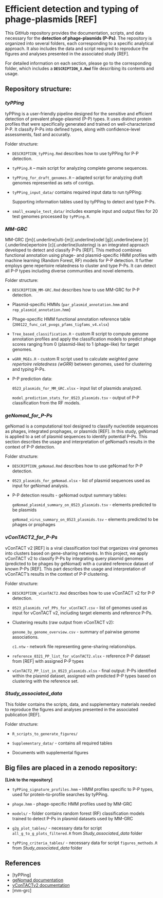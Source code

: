 # Efficient detection and typing of phage-plasmids [REF]

This GitHub repository provides the documentation, scripts, and data necessary for the **detection of phage-plasmids (P-Ps)**. The repository is organized into several folders, each corresponding to a specific analytical approach. It also includes the data and script required to reproduce the figures and analyses presented in the associated study [REF].

For detailed information on each section, please go to the corresponding folder, which includes a **`DESCRIPTION_X.Rmd`** file describing its contents and usage.

## Repository structure:

### *tyPPing*

tyPPing is a user-friendly pipeline designed for the sensitive and efficient detection of prevalent phage-plasmid (P-P) types. It uses distinct protein profiles that were specifically generated and trained on well-characterized P-P. It classify P-Ps into defined types, along with confidence-level assessments, fast and accuratly.

Folder structure:

-   `DESCRIPTION_tyPPing.Rmd` describes how to use tyPPing for P-P detection.

-   `tyPPing.R` – main script for analyzing complete genome sequences.

-   `tyPPing_for_draft_genomes.R` – adapted script for analyzing draft genomes represented as sets of contigs.

-   `tyPPing_input_data/` contains required input data to run tyPPing:

    Supporting information tables used by tyPPing to detect and type P-Ps.

-   `small_example_test_data/` includes example input and output files for 20 test genomes processed by `tyPPing.R`.

### *MM-GRC*

MM-GRC ([m]{.underline}ulti-[m]{.underline}odel [g]{.underline}ene [r]{.underline}epertoire [c]{.underline}lustering) is an integrated approach developed to detect and classify P-Ps [REF]. This method combines functional annotation using phage- and plasmid-specific HMM profiles with machine learning (Random Forest, RF) models for P-P detection. It further employs gene repertoire relatedness to cluster and type P-Ps. It can detect all P-P types including diverse communities and novel elements.

Folder structure:

-   `DESCRIPTION_MM-GRC.Rmd` describes how to use MM-GRC for P-P detection.

-   Plasmid-specific HMMs (`par_plasmid_annotation.hmm` and `rep_plasmid_annotation.hmm`)

-   Phage-specific HMM functional annotation reference table (`200122_func_cat_pvogs_pfams_tigfams_v4.xlsx`)

-   `Tree_based_classification.R` - custom R script to compute genome annotation profiles and apply the classification models to predict phage scores ranging from 0 (plasmid-like) to 1 (phage-like) for target genomes.

-   `wGRR_MGEs.R` - custom R script used to calculate *weighted gene repertoire relatedness (wGRR)* between genomes, used for clustering and typing P-Ps.

-   P-P prediction data:

    `0523_plasmids_for_MM_GRC.xlsx` - input list of plasmids analyzed.

    `model_prediction_stats_for_0523_plasmids.tsv` - output of P-P classification from the RF models.

### *geNomad_for_P-Ps*

geNomad is a computational tool designed to classify nucleotide sequences as phages, integrated prophages, or plasmids [REF]. In this study, geNomad is applied to a set of plasmid sequences to identify potential P-Ps. This section describes the usage and interpretation of geNomad’s results in the context of P-P detection.

Folder structure:

-   `DESCRIPTION_geNomad.Rmd` describes how to use geNomad for P-P detection.

-   `0523_plasmids_for_geNomad.xlsx` - list of plasmid sequences used as input for geNomad analysis.

-   P-P detection results - geNomad output summary tables:

    `geNomad_plasmid_summary_on_0523_plasmids.tsv` - elements predicted to be plasmids

    `geNomad_virus_summary_on_0523_plasmids.tsv` - elements predicted to be phages or prophages

### *vConTACT2_for_P-Ps*

vConTACT v2 [REF] is a viral classification tool that organizes viral genomes into clusters based on gene-sharing networks. In this project, we apply vConTACT v2 to classify P-Ps by integrating query plasmid genomes (predicted to be phages by geNomad) with a curated reference dataset of known P-Ps [REF]. This part describes the usage and interpretation of vConTACT’s results in the context of P-P clustering.

Folder structure:

-   `DESCRIPTION_vConTACT2.Rmd` describes how to use vConTACT v2 for P-P detection.

-   `0523_plasmids_ref_PPs_for_vConTACT.csv` - list of genomes used as input for vConTACT v2, including target elements and reference P-Ps.

-   Clustering results (raw output from vConTACT v2):

    `genome_by_genome_overview.csv` - summary of pairwise genome associations.

    `c1.ntw` - network file representing gene-sharing relationships.

-   `reference_0321_PP_list_for_vConTACT2.xlsx` - reference P-P dataset from [REF] with assigned P-P types

-   `vConTACT2_PP_list_in_0523_plasmids.xlsx` - final output: P-Ps identified within the plasmid dataset, assigned with predicted P-P types based on clustering with the reference set.

### *Study_associated_data*

This folder contains the scripts, data, and supplementary materials needed to reproduce the figures and analyses presented in the associated publication [REF].

Folder structure:

-   `R_scripts_to_generate_figures/`

-   `Supplementary_data/` - contains all required tables

-   Documents with supplemental figures

## Big files are placed in a zenodo repository:

**[Link to the repository]**

-   `tyPPing_signature_profiles.hmm` – HMM profiles specific to P-P types, used for protein-to-profile searches by tyPPing.

-   `phage.hmm` - phage-specific HMM profiles used by MM-GRC

-   `models/` - folder contains random forest (RF) classification models trained to detect P-Ps in plasmid datasets used by MM-GRC

-   `g2g_plot_tables/` - necessary data for script `all_g_to_g_plots_filtered.R` from *Study_associated_data* folder

-   `tyPPing_criteria_tables/` - necessary data for script `figures_methods.R` from *Study_associated_data* folder

## References

-   [tyPPing]
-   [geNomad documentation](https://portal.nersc.gov/genomad/index.html)
-   [vConTACTv2 documentation](https://bitbucket.org/MAVERICLab/vcontact2/src/master/)
-   [mm-grc]
